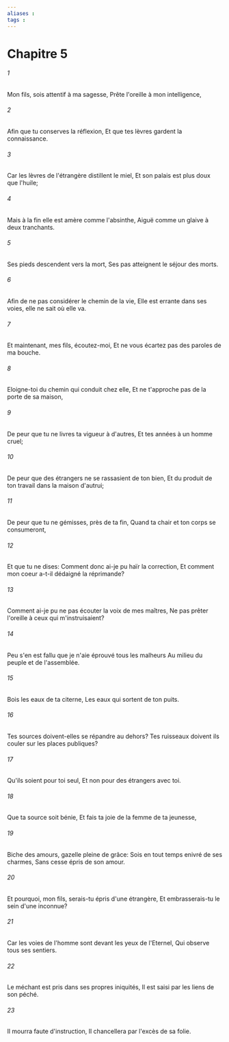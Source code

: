 ```yaml
---
aliases : 
tags : 
---
```


# Chapitre 5

###### 1
Mon fils, sois attentif à ma sagesse, Prête l'oreille à mon intelligence,
###### 2
Afin que tu conserves la réflexion, Et que tes lèvres gardent la connaissance.
###### 3
Car les lèvres de l'étrangère distillent le miel, Et son palais est plus doux que l'huile;
###### 4
Mais à la fin elle est amère comme l'absinthe, Aiguë comme un glaive à deux tranchants.
###### 5
Ses pieds descendent vers la mort, Ses pas atteignent le séjour des morts.
###### 6
Afin de ne pas considérer le chemin de la vie, Elle est errante dans ses voies, elle ne sait où elle va.
###### 7
Et maintenant, mes fils, écoutez-moi, Et ne vous écartez pas des paroles de ma bouche.
###### 8
Eloigne-toi du chemin qui conduit chez elle, Et ne t'approche pas de la porte de sa maison,
###### 9
De peur que tu ne livres ta vigueur à d'autres, Et tes années à un homme cruel;
###### 10
De peur que des étrangers ne se rassasient de ton bien, Et du produit de ton travail dans la maison d'autrui;
###### 11
De peur que tu ne gémisses, près de ta fin, Quand ta chair et ton corps se consumeront,
###### 12
Et que tu ne dises: Comment donc ai-je pu haïr la correction, Et comment mon coeur a-t-il dédaigné la réprimande?
###### 13
Comment ai-je pu ne pas écouter la voix de mes maîtres, Ne pas prêter l'oreille à ceux qui m'instruisaient?
###### 14
Peu s'en est fallu que je n'aie éprouvé tous les malheurs Au milieu du peuple et de l'assemblée.
###### 15
Bois les eaux de ta citerne, Les eaux qui sortent de ton puits.
###### 16
Tes sources doivent-elles se répandre au dehors? Tes ruisseaux doivent ils couler sur les places publiques?
###### 17
Qu'ils soient pour toi seul, Et non pour des étrangers avec toi.
###### 18
Que ta source soit bénie, Et fais ta joie de la femme de ta jeunesse,
###### 19
Biche des amours, gazelle pleine de grâce: Sois en tout temps enivré de ses charmes, Sans cesse épris de son amour.
###### 20
Et pourquoi, mon fils, serais-tu épris d'une étrangère, Et embrasserais-tu le sein d'une inconnue?
###### 21
Car les voies de l'homme sont devant les yeux de l'Eternel, Qui observe tous ses sentiers.
###### 22
Le méchant est pris dans ses propres iniquités, Il est saisi par les liens de son péché.
###### 23
Il mourra faute d'instruction, Il chancellera par l'excès de sa folie.
